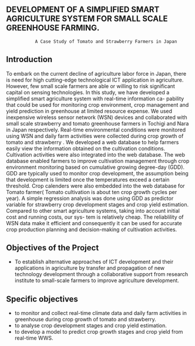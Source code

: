  ## DEVELOPMENT OF A SIMPLIFIED SMART AGRICULTURE SYSTEM FOR SMALL SCALE GREENHOUSE FARMING.
               A Case Study of Tomato and Strawberry Farmers in Japan
 
 ## Introduction
 To embark on the current decline of agriculture labor force in Japan, there is need for high cutting-edge technological ICT application in agriculture. However, few small scale farmers are able or willing to risk significant capital on sensing technologies.
In this study, we have developed a simplified smart agriculture system with real-time information ca- pability that could be used for monitoring crop environment, crop management and yield prediction in greenhouse at limited resource expense. We used inexpensive wireless sensor network (WSN) devices and collaborated with small scale strawberry and tomato greenhouse farmers in Tochigi and Nara in Japan respectively.
Real-time environmental conditions were monitored using WSN and daily farm activities were collected during crop growth of tomato and strawberry . We developed a web database to help farmers easily view the information obtained on the cultivation conditions. Cultivation activities were also integrated into the web database. The web database enabled farmers to improve cultivation management through crop environment monitoring based on cumulative growing degree-day (GDD). GDD are typically used to monitor crop development, the assumption being that development is limited once the temperatures exceed a certain threshold. Crop calenders were also embedded into the web database for Tomato farmer( Tomato cultivation is about ten crop growth cycles per year).
A simple regression analysis was done using GDD as predictor variable for strawberry crop development stages and crop yield estimation.
Compared to other smart agriculture systems, taking into account initial cost and running costs, our sys- tem is relatively cheap. The reliablility of WSN data make it efficient and consequently it can be used for accurate crop production planning and decision-making of cultivation activities.
 
 ## Objectives of the Project 
- To establish alternative approaches of ICT development and their applications in agriculture by transfer and propagation of   new technology development through a collaborative support from research institute to small-scale farmers to improve    agriculture development. 

## Specific objectives
- to monitor and collect real-time climate data and daily farm activities in greenhouse during crop growth of tomato and strawberry.
- to analyse crop development stages and crop yield estimation.
- to develop a model to predict crop growth stages and crop yield from real-time WWS.

 
